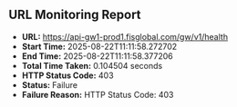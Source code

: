 ## URL Monitoring Report

- **URL:** https://api-gw1-prod1.fisglobal.com/gw/v1/health
- **Start Time:** 2025-08-22T11:11:58.272702
- **End Time:** 2025-08-22T11:11:58.377206
- **Total Time Taken:** 0.104504 seconds
- **HTTP Status Code:** 403
- **Status:** Failure
- **Failure Reason:** HTTP Status Code: 403

